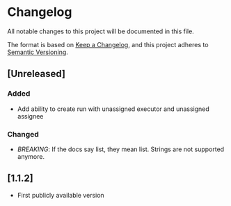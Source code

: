 # Changelog

All notable changes to this project will be documented in this file.

The format is based on [Keep a Changelog](https://keepachangelog.com/en/1.0.0/), and this project adheres to [Semantic Versioning](https://semver.org/spec/v2.0.0.html).

## [Unreleased]

### Added

- Add ability to create run with unassigned executor and unassigned assignee

### Changed

- *BREAKING*: If the docs say list, they mean list. Strings are not supported anymore.

## [1.1.2]

- First publicly available version
